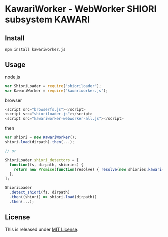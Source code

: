 KawariWorker - WebWorker SHIORI subsystem KAWARI
==========================

Install
--------------------------
```
npm install kawariworker.js
```

Usage
--------------------------
node.js
```javascript
var ShioriLoader = require("shioriloader");
var KawariWorker = require("kawariworker.js");
```

browser
```javascript
<script src="browserfs.js"></script>
<script src="shioriloader.js"></script>
<script src="kawariworker-webworker-all.js"></script>
```

then
```javascript
var shiori = new KawariWorker();
shiori.load(dirpath).then(...);

// or

ShioriLoader.shiori_detectors = [
  function(fs, dirpath, shiories) {
    return new Promise(function(resolve) { resolve(new shiories.kawari(fs)) });
  },
];

ShioriLoader
  .detect_shiori(fs, dirpath)
  .then((shiori) => shiori.load(dirpath))
  .then(...);
```

License
--------------------------

This is released under [MIT License](http://narazaka.net/license/MIT?2016).
